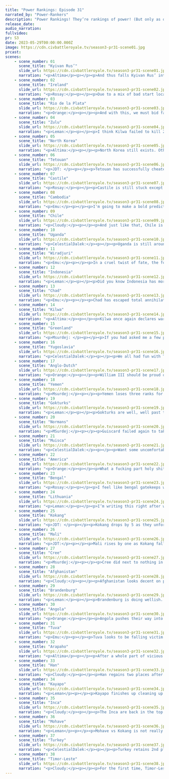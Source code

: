 ```yaml
---
title: "Power Rankings: Episode 31"
narrated_by: "Power-Rankers"
description: "Power Rankings! They’re rankings of power! (But only as of the instant of the end of the previous episode, as these are not meant to be future predictions!) Power Rankings!"
release_date:
audio_narration:
fullvideo:
pr: S3
date: 2023-05-29T00:00:00.000Z
image: https://cdn.civbattleroyale.tv/season3-pr31-scene01.jpg
prcast:
scenes:
    - scene_number: 01
      scene_title: "Kyivan Rus’"
      slide_url: https://cdn.civbattleroyale.tv/season3-pr31-scene01.jpg
      narration: "<p>Altima</p><p></p><p>And thus falls Kyivan Rus’ into the long night. They did not go gently; for centuries, they held off Turkish assault after assault, completely stalemating the current #2 civ at the shores. But that could never last; they lacked the cities to build the science to keep pace with Turkish technological advances. Their home region is too dense, too competitive. The Turks eventually broke through, landships blasting through cavaliers, frigates destroying earthenworks. At that point, all that they could do was sue for peace and hope the Turks would busy themselves elsewhere, which hey, they did for a bit. But eventually, the Turks returned to finish the job. And so, having outlasted other, stronger civs, Kyiv goes into that long night.</p>"
    - scene_number: 02
      scene_title: "Ireland"
      slide_url: https://cdn.civbattleroyale.tv/season3-pr31-scene02.jpg
      narration: "<p>Rosay:</p><p></p><p>Due to a mix of bad start location and REALLY bad play, Ireland has been eliminated. While they never really had a chance to be, say, a top ten power, getting slowly bodied by everyone really didn’t help their case. Lets real quick go to everyone who took a piece off of Ireland at some point: Brandenburg, Understandable; Anglo-Dutch, really thrived when Brandenburg decided to play incompetently but Ireland could have taken the mainland at least for a little bit; America and Greenland, on the opposite side of the map and really had no right to be there. But in order to avoid making the longest sentence in PR history I wanted to highlight one civ in particular that took land off of Ireland: Castile. Castile has been nothing but a joke this entire game, and not like a “wow you just can’t take ‘em down” joke like Cambodia, I mean like throughout every single part of this cycle so far, Castile has had no redeeming moments except for taking out small portions of Ireland, that should tell you the incompetency we’re dealing with here. Could they have won? Probably not the British isles is kinda a screwed start. Could they have at least been relevant? Fuck yes they could’ve been.</p>"
    - scene_number: 03
      scene_title: "Rio de la Plata"
      slide_url: https://cdn.civbattleroyale.tv/season3-pr31-scene03.jpg
      narration: "<p>Orange:</p><p></p><p>And with this, we must bid farewell to the civ who stood atop the Part 0 rankings. There were so many hopes and dreams for you Jose, and you achieved none of them. The only time you did well was that time when the Inca attacked you and you took two cities off them, good job there, terrible job everywhere else. Pour one out for the one who had disappointed us so hard. </p>"
    - scene_number: 04
      scene_title: "Zulu"
      slide_url: https://cdn.civbattleroyale.tv/season3-pr31-scene04.jpg
      narration: "<p>Leman:</p><p></p><p>I think Kilwa failed to kill Zulu. Isn’t that cool?  Was that this part or last part?</p>"
    - scene_number: 05
      scene_title: "North Korea"
      slide_url: https://cdn.civbattleroyale.tv/season3-pr31-scene05.jpg
      narration: "<p>Altima:</p><p></p><p>North Korea still exists. Other people have ceased to exist. Thus, North Korea rises commensurately to the number of people who have ceased to exist. End recording.</p>"
    - scene_number: 06
      scene_title: "Tetouan"
      slide_url: https://cdn.civbattleroyale.tv/season3-pr31-scene06.jpg
      narration: "<p>JDT: </p><p></p><p>Tetouan has successfully cheated death by peacing out with the Normans and pestering Castille before they can move in. Feisty bastards.</p>"
    - scene_number: 07
      scene_title: "Castile"
      slide_url: https://cdn.civbattleroyale.tv/season3-pr31-scene07.jpg
      narration: "<p>Rosay:</p><p></p><p>Castile is still stuck except now Anglo Dutch can now be considered a “threat” to places not named Castile. Same goes for Mali being a threat.</p>"
    - scene_number: 08
      scene_title: "Cambodia"
      slide_url: https://cdn.civbattleroyale.tv/season3-pr31-scene08.jpg
      narration: "<p>Emu:</p><p></p><p>I'm going to make a bold prediction here: Cambodia will make it to Total War. I know, I know. But every single one of their contemporaries in rumpdom are dead at this point, who's to say they won't outlast this new generation too?</p>"
    - scene_number: 09
      scene_title: "Chile"
      slide_url: https://cdn.civbattleroyale.tv/season3-pr31-scene09.jpg
      narration: "<p>Cloudy:</p><p></p><p>And just like that, Chile is the latest civ to join the city-state club. Norodom Sihanouk welcomes Allende to the exclusive conference: “It’s not that bad,” he says. “After all, you could be dead.”</p><p></p><p>And that’s Chile’s situation right now: not dead, but the game’s over.</p>"
    - scene_number: 10
      scene_title: "Uganda"
      slide_url: https://cdn.civbattleroyale.tv/season3-pr31-scene10.jpg
      narration: "<p>CelestialDalek:</p><p></p><p>Uganda is still around. Quite unfortunate, really. It would probably be funny if Timor killed them. It would probably be funny if anybody killed them. They have the same problem as Cambodia: really needing to die, but never hurrying up and dying. Please die faster, Uganda. You only make us rankers need to write up more paragraphs about how you and other rumps are inevitably going to die, some day, when another civ gets up off its ass and murders you. Toiling over you is a waste of time, Uganda. You are a waste of time for the army that eventually kills you. </p>"
    - scene_number: 11
      scene_title: "Wiradjuri"
      slide_url: https://cdn.civbattleroyale.tv/season3-pr31-scene11.jpg
      narration: "<p>Emu:</p><p></p><p>In a cruel twist of fate, the former winner-by-default of the Australian continent is banished to the same islands they conquered at the beginning of this war. Really, I can't say they don't deserve it. Wiradjuri is the most incompetent Eastralian civ to date, and they absolutely do not deserve to rule an entire continent just for being better than Yolngu. I think we're all glad that Timor has come in to sweep aside this absolute nothing of a great power.</p>"
    - scene_number: 12
      scene_title: "Indonesia"
      slide_url: https://cdn.civbattleroyale.tv/season3-pr31-scene12.jpg
      narration: "<p>Leman:</p><p></p><p>Did you know Indonesia has more troops than every city state combined? 17,415 vs 16,253. Very cool.</p>"
    - scene_number: 13
      scene_title: "Chad"
      slide_url: https://cdn.civbattleroyale.tv/season3-pr31-scene13.jpg
      narration: "<p>Emu:</p><p></p><p>Chad has escaped total annihilation, but they seem destined to live the rest of their days as a buffer between the Angolan aggressors and the Turkish titans. Once a top contender in the continent that still doesn't contain a wealth of great powers, now Deby sits waiting to die like an old Klingon. The most interesting thing he can do at this point is die to Mali instead of his much stronger northern and southern neighbors.</p>"
    - scene_number: 14
      scene_title: "Kilwa"
      slide_url: https://cdn.civbattleroyale.tv/season3-pr31-scene14.jpg
      narration: "<p>Altima:</p><p></p><p>Kilwa once again declares war upon their Zulu technically-neighbors. Unfortunately, as stands it’s just as pointless as the prior ones as they refuse to actually embark an expeditionary force to finish the job. Thus, they sit stagnant at 25, with no change in rankings.</p>"
    - scene_number: 15
      scene_title: "Greenland"
      slide_url: https://cdn.civbattleroyale.tv/season3-pr31-scene15.jpg
      narration: "<p>Msurdej: </p><p></p><p>If you had asked me a few parts ago if I thought that Greenland or the Anglo-Dutch would have taken out Ireland, I would’ve bet on Greenland. And I would’ve been wrong. Hans gets Tralee as a consolation though. This puts Greenland in a tenuous position, one they’ll be hard pressed to get out of. </p>"
    - scene_number: 16
      scene_title: "Yugoslavia"
      slide_url: https://cdn.civbattleroyale.tv/season3-pr31-scene16.jpg
      narration: "<p>CelestialDalek:</p><p></p><p>We all had fun with Tito’s plucky story about taking on Brandenburg, but after that disastrous peace deal a few parts ago, it looks like it’s all Josipver for him. With the tech difference more pronounced now that Brandenburg has time to upgrade units, it looks unlikely he can pull off capturing Potsdam again, so his best hope is against the Normans. This *could* work. But with the Turks on the horizon, Tito will need to be on his diplomatic peak to avoid getting wiped out. </p>"
    - scene_number: 17
      scene_title: "Anglo-Dutch"
      slide_url: https://cdn.civbattleroyale.tv/season3-pr31-scene17.jpg
      narration: "<p>Orange:</p><p></p><p>William III should be proud of himself for the empire he has, the Anglo-Dutch were ranked 60th in the first power ranking and here they are taking out Ireland and almost uniting the Isles. But now comes the harder part, as all of William’s weak neighbors are gone he has to figure out how to keep his little empire alive. I would say step one would be to start building up a carpet, the amount of units there currently is way too small. Next, attacking America or Greenland is probably their best bet. America just has the outpost of Leon and is currently struggling in a war already, but the city is hard to get to and has quite a number of units around it, but nothing that can’t be wiped away. Greenland has both Oviedo and Tralee available and taking them would give A-D a much needed Atlantic passage, but Greenland isn’t distracted and can focus their whole force on A-D, albeit a force that is 1/3rd the size of A-D’s. The time is now willy, keep up the momentum or you’re toast. </p>"
    - scene_number: 18
      scene_title: "Yemen"
      slide_url: https://cdn.civbattleroyale.tv/season3-pr31-scene18.jpg
      narration: "<p>Msurdej:</p><p></p><p>Yemen loses three ranks for becoming an ultranationalist and adopting fascism. That, and being boring. Them’s the rules folks.</p>"
    - scene_number: 19
      scene_title: "Gokturks"
      slide_url: https://cdn.civbattleroyale.tv/season3-pr31-scene19.jpg
      narration: "<p>Leman:</p><p></p><p>Gokturks are well, well past their prime now, to the point where it’s kind of sad. There was a brief resurgence a few parts ago when Gokturks conquered most of the Mori, but now they kind of feel like they’re waiting for death. Like what’s the plan for Gokturks? Invading Cree? Would that even work?</p><p></p><p>Wrong! That’s the wrong answer! The answer is Gokturks need to invade Tuva. Now. For the first time in a while Gokturks have more military than their eastern neighbor. Yes, they’re behind two techs and 900 production, and yes, a good chunk of that Gokturk military is locked up in their Pacific fleet, but this is probably the actual last opportunity Gokturks are getting unit Arapaho goes after Cree of Tuva and Han declare on each other. The longer Gokturks wait, the large the gap between them and their neighbors gets.</p><p></p>"
    - scene_number: 20
      scene_title: "Normans"
      slide_url: https://cdn.civbattleroyale.tv/season3-pr31-scene20.jpg
      narration: "<p>MSurdej:</p><p></p><p>Guiscard failed again to take Toledo this week, though I remain unconvinced the Normas can actually take the city. Not because they aren’t stronger than their opponents, but because the geography and politics of the region is a snarl of border gore and mistrust. But with Angola growing ever stronger, perhaps the Normans should focus on southern fortifications.</p>"
    - scene_number: 21
      scene_title: "Muisca"
      slide_url: https://cdn.civbattleroyale.tv/season3-pr31-scene21.jpg
      narration: "<p>CelestialDalek:</p><p></p><p>Want some uncomfortable news? Muisca has more military than Kayapo. Obviously this isn’t to say that Muisca could take them in a war, but based on the Muisca-Kayapo war record, I think Kayapo’s military would probably still be fucking around enjoying the beaches of Argentina. But I will take every chance to diss Kayapo that I can get. A lot of this military strength comes from their navy, so their best hope for now would probably be to eat America’s Caribbean holdings, build a carpet, and then take on Kayapo again, and all of the other rankers would finally see my point that Kayapo is still overrated. I’ll get to explain why I think this some day when I finally get the Kayapo slide, but I guess the delusional ranting about how Muisca could in an alternate universe take them on is enough. There’s just not much else to say about them.</p>"
    - scene_number: 22
      scene_title: "America"
      slide_url: https://cdn.civbattleroyale.tv/season3-pr31-scene22.jpg
      narration: "<p>Orange:</p><p></p><p>What a fucking part holy shit. FDR woke up and decided “Fuck that” to Arapaho’s invasion and pushed them back, even taking an originally Arapaho city. I don’t think anyone expected that counterattack, we all thought America was dead meat but here they are, ending the part with the same borders they started the part with. That takes some serious skill. </p><p></p><p>But now for the less positive side of this write up: America is 5 techs behind, has less than half the production, and less than 1/5th the military. The only saving grace there is that Arapaho’s military score is largely nukes (which it seems they spent the part building instead of units), and the Appalachian mountains still stand as a border. FDR’s counterattack force has been destroyed and he will need to rebuild quickly before Arapaho’s overwhelming advantage catches up to him and moves past the mountains. </p>"
    - scene_number: 23
      scene_title: "Bengal"
      slide_url: https://cdn.civbattleroyale.tv/season3-pr31-scene23.jpg
      narration: "<p>Rosay:</p><p></p><p>I feel like bengal gatekeeps what civs can be considered “passable” and what civs are failing. Of course there are always gray areas, but as a rule of thumb, if you can’t beat bengal, you really can’t have any game impact at this stage of the game. As for Bengal themselves, well they have a good natural position and can still take out Indonesia but they’re really just reliant on one of their neighbors failing in a war then becoming the kingmaker of said war so long as one of the participants is Timor Leste.</p>"
    - scene_number: 24
      scene_title: "Lithuania"
      slide_url: https://cdn.civbattleroyale.tv/season3-pr31-scene24.jpg
      narration: "<p>Leman:</p><p></p><p>I’m writing this right after writing the Gokturk writeup and honestly I feel like Lithuania is in the same boat as the Gokturks. They’re running out of time, falling behind, and Tuva is shockingly weak at this point so Gedimidas probably should jump on the opportunity before Turkey or Brandenburg kill him. </p><p></p><p>Or he could send more armies to kill random city states. Lithuania is at war with Tetouan, so you know.</p>"
    - scene_number: 25
      scene_title: "Kokang"
      slide_url: https://cdn.civbattleroyale.tv/season3-pr31-scene25.jpg
      narration: "<p>JDT: </p><p></p><p>Kokang drops by 5 as they unfortunately stumbled into a threat just as dangerous as the Han - the Mohave. While the Mohave aren’t as active or geographically well-positioned as the Han, they are currently taking out Kokangs pacific exclaves with impunity, and have way more planes, bombs and boats to give a loving into Yang's arms. Kokang has a very strong statline, sure, but if Olive doesn’t thread carefully, they might just find themselves being handed a can of whoopass. </p>"
    - scene_number: 26
      scene_title: "Mali"
      slide_url: https://cdn.civbattleroyale.tv/season3-pr31-scene26.jpg
      narration: "<p>JDT:</p><p></p><p>Mali rises by one as Kokang falls. They are in a similar spot with practically the last 5 civs. If they wake up and choose violence, they may just be able to be relevant. Their statline is frankly, fairly decent! Good tech, good army, good production, it’s all going well! The issue is just… well… where to go from there? Angola, Chad, the Normans and Castille all show promise, but will they be enough with the Turks and Timorese breathing down your neck, and the first one trying to heave its own weight around as well? Only time may tell. </p>"
    - scene_number: 27
      scene_title: "Cree"
      slide_url: https://cdn.civbattleroyale.tv/season3-pr31-scene27.jpg
      narration: "<p>Msurdej:</p><p></p><p>Cree did next to nothing in this part, their rank only increasing with how much Kokang is dropping. Unlike Mali though, Pundmaker has much fewer options. Where Mali could gain some land from Castile, Tetouan and even Angola and the Normans, Cree is far more boxed in. The Gokturks are really their best bet, and even that is a hard sell. Their last war with Araphao was a failure, and the Mohave still have enough strength to deal with them. The Cree’s only real shot is a Mohave-Arapaho war, taking sides with the winning team, and gaining the lion’s share of the rewards. Possible? Yes. Likely? No.</p>"
    - scene_number: 28
      scene_title: "Afghanistan"
      slide_url: https://cdn.civbattleroyale.tv/season3-pr31-scene28.jpg
      narration: "<p>Cloudy:</p><p></p><p>Afghanistan looks decent on paper, until you look at them in real life. Their army is much too small to have any hope of fending off Turkey, and they would probably struggle against Bengal. Their opportunities for expansion are limited or non-existent, and one can’t help but feel that all that land sporting Afghan colors is just waiting for someone else to roll over it.</p>"
    - scene_number: 29
      scene_title: "Brandenburg"
      slide_url: https://cdn.civbattleroyale.tv/season3-pr31-scene29.jpg
      narration: "<p>Leman:</p><p></p><p>Brandenburg is doing wellish. They’re kind of in a weird spot. Like their stats aren’t bad but none of them are great? Like their military, production, and tech are all solid but a notch behind the top players like Mohave, Turkey, and Timor-Leste. Then at the same time, Branden’s stats absolutely dwarf all of their neighbors. Anglo-Dutch, Greenland, Lithuania, Normans, Yugoslavia, - in theory, Brandenburg could flatten any of them in an instant. But then again, the last time Brandenburg went to war with one of its neighbors, they lost two core cities and only got them back in a peace deal. Then there’s the economy situation: Brandenburg is gonna be broke in 13 turns and that might turn off their science. </p><p></p><p>I dunno, Brandenburg confuses me. If they point that navy at the Anglo-Dutch next part I’d have more confidence in them, but if they continue to play the way they’re playing I wouldn’t be surprised if they turned into a Turkish speed bump in a couple episodes.</p>"
    - scene_number: 30
      scene_title: "Angola"
      slide_url: https://cdn.civbattleroyale.tv/season3-pr31-scene30.jpg
      narration: "<p>Orange:</p><p></p><p>Angola pushes their way into the top 10 for the first time since Part 5. They got 5 cities out of Chad, literally taking half the country. Angola finally stands as the premier civ of Africa rather than just one smaller power, but that still doesn’t put them near the super powers. They still are 20 techs behind the Mohave and 10-15 behind the other superpowers, in addition they are at 73 compared to their rival Mali’s 80. Mali is going to be the ultimate test for Savimbi, can he beat up his sleepy western rival or will he succumb to his technological backwardness and be doomed to lose the continent?</p>"
    - scene_number: 31
      scene_title: "Tuva"
      slide_url: https://cdn.civbattleroyale.tv/season3-pr31-scene31.jpg
      narration: "<p>Emu:</p><p></p><p>Tuva looks to be falling victim to a bad case of that old Siberian disease: stagnation. Their empire looks just as impressive as it once did territorially, even if recent developments mean its size is no longer unique on the Cylinder, but they're starting to fall badly behind the top powers in stats, with a military smaller than famously-empty Kayapo and equivalent tech levels to the just-above-rump tiers like Muisca or the Anglo-Dutch. Not all is yet lost, though; they're indisputably stronger than all their neighbors except Turkey, and even they would be fighting far from their core. It's certainly possible they go conquering soon and rise back to their former glory, but I wouldn't bet on it.</p>"
    - scene_number: 32
      scene_title: "Arapaho"
      slide_url: https://cdn.civbattleroyale.tv/season3-pr31-scene32.jpg
      narration: "<p>Altima</p><p></p><p>After a whole part of vicious warfare, Arapaho finally winds up back where they started the part; knocking down Apopka and holding the north. Certainly, their American adversaries are more spent now, their counter-offensive having failed and cost them severely in manpower, but the lost time and energy while other powers continue rising has cost the Arapaho significant confidence in the eyes of many PRs, knocking them down four ranks. They may well regain some of that ground depending on how the coming part favors them; we’ll just have to see.</p>"
    - scene_number: 33
      scene_title: "Han"
      slide_url: https://cdn.civbattleroyale.tv/season3-pr31-scene33.jpg
      narration: "<p>Cloudy:</p><p></p><p>Han regains two places after an episode of intense unit building. Han now has one of the world’s largest militaries, and in fact the largest conventional force, minus nuclear weapons. Large contingents of mobile SAMs and rocket artillery sprawl across the landscape, and the only question is who Wu will decide to use them against. Clearly the Kokang debacle has scared him into drastically increased military spending—but will he use it? At the moment, any of Han’s neighbors could be ripe for the taking.</p>"
    - scene_number: 34
      scene_title: "Kayapo"
      slide_url: https://cdn.civbattleroyale.tv/season3-pr31-scene34.jpg
      narration: "<p>Leman</p><p></p><p>Kayapo finishes up cleaning up Chile and as an afterthought decides to kill off Rio de la Plata. Something they honestly should have done two parts ago, but hey, turtles are slow. Kayapo is now up to 28 cities (tied for fifth with Afghanistan!), back up to second in population as all those conquests come online and has gained 1000 effective science in the last episode, putting them at third! See! Slow and steady does win the race! Kayapo’s great! Inca sucks!</p><p></p><p>I will say that there is one thing that does make me, and the rest of the PRs, nervous for Kayapo and that’s the military manpower, especially compared to Inca. Kayapo is still on 190k which is a lot smaller than Inca’s. I know Kayapo’s style is building a few units and killing someone three eras behind but that doesn’t work against Inca or any other civ that’s on tech parity. Inca has triple the military. And while I think most of that is in navy and they should be equally matched on land, Kayapo’s got a lot of new Pacific coast it needs to fortify. </p><p></p><p>But Kayapo has time to build some units, defend from Inca, and then murder Muisca or something. </p>"
    - scene_number: 35
      scene_title: "Inca"
      slide_url: https://cdn.civbattleroyale.tv/season3-pr31-scene35.jpg
      narration: "<p>Cloudy:</p><p></p><p>The Inca are back in the top 4 after a 10 episode absence, thanks to their excellent stats and commendable militarization, with a land army having appeared seemingly out of nowhere in territories that were once criticized as too empty. With the forces Tupac has in place, it’s hard to see Kayapo kicking him off the continent any time soon, and if war were to break out between them right this instant, the Inca would probably win, which is right where they want to be. The question is: can they keep it that way?</p>"
    - scene_number: 36
      scene_title: "Mohave"
      slide_url: https://cdn.civbattleroyale.tv/season3-pr31-scene36.jpg
      narration: "<p>Leman</p><p></p><p>Mohave vs Kokang is not really a war I really thought about being very impactful, but it really is. Mohave is kind of monstering Kokang, despite the distance. Our tech leader is bringing future-worlds ships to the battlefield and they are paying off quite well as Mohave captures several of Kokang’s border islands, and honestly, I’m not really sure if Kokang can stop them.</p>"
    - scene_number: 37
      scene_title: "Turkey"
      slide_url: https://cdn.civbattleroyale.tv/season3-pr31-scene37.jpg
      narration: "<p>CelestialDalek:</p><p></p><p>Turkey retains 2nd place with much more unanimity among the rankers than last week. They’re still as powerful as ever, with massive amounts of planes, nukes, and plenty of land weapons. They can flex their muscles over absolutely anybody, but the Kyivan Rus’? Really? There’s better options, Ataturk. Any other civ you border would completely collapse at your fingertips into a fine dust as your planes rage along the skies, bombing their cities into oblivion as a horde of units follows. Lithuania or Yugoslavia would fold like a stack of cards, Afghanistan and Tuva are no slouches but would still get murdered, and Chad is just a walking blob of artillery after their war. The sky is absolutely the limit, and Turkey just needs Timor’s streak of bloodthirstiness to claw back the top spot. </p>"
    - scene_number: 38
      scene_title: "Timor-Leste"
      slide_url: https://cdn.civbattleroyale.tv/season3-pr31-scene38.jpg
      narration: "<p>Cloudy:</p><p></p><p>For the first time, Timor-Leste retains the top spot following Xanana Gusmão’s brutal smackdown of Wiradjuri. Although he didn’t prosecute the war all the way to an elimination, he did kick Wiradjuri off Australia and gained several cities in the peace treaty, enough to make Timor the largest civ in the game by number of cities. Timor’s stats dominance in other areas is equally impressive, with the most production on the cylinder by far, even with most of their Australian cities only just beginning to come online. Timor-Leste has in fact yet to reach its current potential, which is a really scary thought given how strong they are already, but it’s obvious that for our boys in red, the sky's the limit.</p>"
---
```

